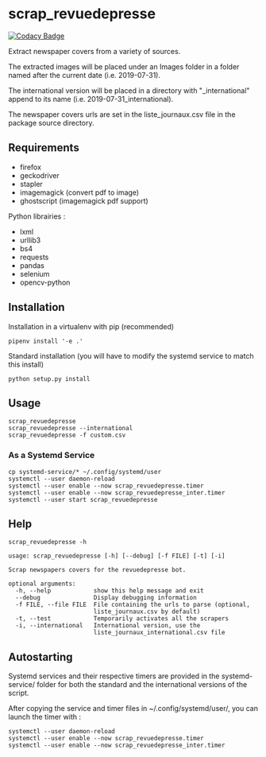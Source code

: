 # scrap_revuedepresse

[![Codacy Badge](https://api.codacy.com/project/badge/Grade/6a62746ff508448aadf4eb2c43dfb53e)](https://app.codacy.com/app/dbeley/scrap_revuedepresse?utm_source=github.com&utm_medium=referral&utm_content=dbeley/scrap_revuedepresse&utm_campaign=Badge_Grade_Dashboard)

Extract newspaper covers from a variety of sources.

The extracted images will be placed under an Images folder in a folder named after the current date (i.e. 2019-07-31). 

The international version will be placed in a directory with "_international" append to its name (i.e. 2019-07-31_international).

The newspaper covers urls are set in the liste_journaux.csv file in the package source directory.

## Requirements

- firefox
- geckodriver
- stapler
- imagemagick (convert pdf to image)
- ghostscript (imagemagick pdf support)

Python librairies :

- lxml
- urllib3
- bs4
- requests
- pandas
- selenium
- opencv-python

## Installation

Installation in a virtualenv with pip (recommended)

```
pipenv install '-e .'
```

Standard installation (you will have to modify the systemd service to match this install)

```
python setup.py install
```

## Usage

```
scrap_revuedepresse
scrap_revuedepresse --international
scrap_revuedepresse -f custom.csv
```

### As a Systemd Service

```
cp systemd-service/* ~/.config/systemd/user
systemctl --user daemon-reload
systemctl --user enable --now scrap_revuedepresse.timer
systemctl --user enable --now scrap_revuedepresse_inter.timer
systemctl --user start scrap_revuedepresse
```

## Help

```
scrap_revuedepresse -h
```

```
usage: scrap_revuedepresse [-h] [--debug] [-f FILE] [-t] [-i]

Scrap newspapers covers for the revuedepresse bot.

optional arguments:
  -h, --help            show this help message and exit
  --debug               Display debugging information
  -f FILE, --file FILE  File containing the urls to parse (optional,
                        liste_journaux.csv by default)
  -t, --test            Temporarily activates all the scrapers
  -i, --international   International version, use the
                        liste_journaux_international.csv file
```

## Autostarting

Systemd services and their respective timers are provided in the systemd-service/ folder for both the standard and the international versions of the script.

After copying the service and timer files in ~/.config/systemd/user/, you can launch the timer with :

```
systemctl --user daemon-reload
systemctl --user enable --now scrap_revuedepresse.timer
systemctl --user enable --now scrap_revuedepresse_inter.timer
```

